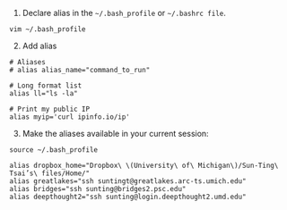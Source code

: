 1. Declare alias in the `~/.bash_profile` or `~/.bashrc file`.
```
vim ~/.bash_profile
```

2. Add alias
```
# Aliases
# alias alias_name="command_to_run"

# Long format list
alias ll="ls -la"

# Print my public IP
alias myip='curl ipinfo.io/ip'
```

3. Make the aliases available in your current session:
```
source ~/.bash_profile
```

```
alias dropbox_home="Dropbox\ \(University\ of\ Michigan\)/Sun-Ting\ Tsai’s\ files/Home/"
alias greatlakes="ssh suntingt@greatlakes.arc-ts.umich.edu"
alias bridges="ssh sunting@bridges2.psc.edu"
alias deepthought2="ssh sunting@login.deepthought2.umd.edu"
```
